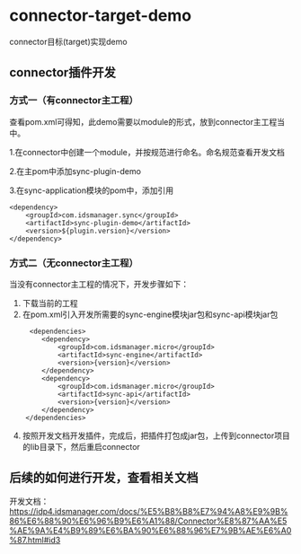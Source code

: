 # connector-target-demo
connector目标(target)实现demo


## connector插件开发
### 方式一（有connector主工程）
查看pom.xml可得知，此demo需要以module的形式，放到connector主工程当中。


1.在connector中创建一个module，并按规范进行命名。命名规范查看开发文档

2.在主pom中添加<module>sync-plugin-demo</module>

3.在sync-application模块的pom中，添加引用
```
<dependency>
    <groupId>com.idsmanager.sync</groupId>
    <artifactId>sync-plugin-demo</artifactId>
    <version>${plugin.version}</version>
</dependency>
```

### 方式二（无connector主工程）
当没有connector主工程的情况下，开发步骤如下：
1. 下载当前的工程
2. 在pom.xml引入开发所需要的sync-engine模块jar包和sync-api模块jar包
```
     <dependencies>
        <dependency>
            <groupId>com.idsmanager.micro</groupId>
            <artifactId>sync-engine</artifactId>
            <version>{version}</version>
        </dependency>
        <dependency>
            <groupId>com.idsmanager.micro</groupId>
            <artifactId>sync-api</artifactId>
            <version>{version}</version>
        </dependency>
    </dependencies>
```

4. 按照开发文档开发插件，完成后，把插件打包成jar包，上传到connector项目的lib目录下，然后重启connector

## 后续的如何进行开发，查看相关文档


开发文档：https://idp4.idsmanager.com/docs/%E5%B8%B8%E7%94%A8%E9%9B%86%E6%88%90%E6%96%B9%E6%A1%88/Connector%E8%87%AA%E5%AE%9A%E4%B9%89%E6%BA%90%E6%88%96%E7%9B%AE%E6%A0%87.html#id3
